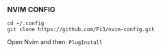 ### NVIM CONFIG

```
cd ~/.config
git clone https://github.com/Fi3/nvim-config.git
```

Open Nvim and then: `PlugInstall`
